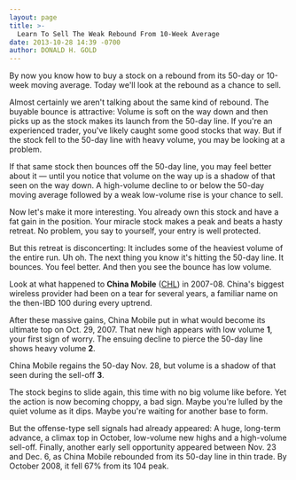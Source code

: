```yaml
---
layout: page
title: >-
  Learn To Sell The Weak Rebound From 10-Week Average
date: 2013-10-28 14:39 -0700
author: DONALD H. GOLD
---
```





By now you know how to buy a stock on a rebound from its 50-day or 10-week moving average. Today we'll look at the rebound as a chance to sell.

  

Almost certainly we aren't talking about the same kind of rebound. The buyable bounce is attractive: Volume is soft on the way down and then picks up as the stock makes its launch from the 50-day line. If you're an experienced trader, you've likely caught some good stocks that way. But if the stock fell to the 50-day line with heavy volume, you may be looking at a problem.

  

If that same stock then bounces off the 50-day line, you may feel better about it — until you notice that volume on the way up is a shadow of that seen on the way down. A high-volume decline to or below the 50-day moving average followed by a weak low-volume rise is your chance to sell.

  

Now let's make it more interesting. You already own this stock and have a fat gain in the position. Your miracle stock makes a peak and beats a hasty retreat. No problem, you say to yourself, your entry is well protected.

  

But this retreat is disconcerting: It includes some of the heaviest volume of the entire run. Uh oh. The next thing you know it's hitting the 50-day line. It bounces. You feel better. And then you see the bounce has low volume.

  

Look at what happened to **China Mobile** ([CHL](https://research.investors.com/quote.aspx?symbol=CHL)) in 2007-08. China's biggest wireless provider had been on a tear for several years, a familiar name on the then-IBD 100 during every uptrend.

  

After these massive gains, China Mobile put in what would become its ultimate top on Oct. 29, 2007. That new high appears with low volume **1**, your first sign of worry. The ensuing decline to pierce the 50-day line shows heavy volume **2**.

  

China Mobile regains the 50-day Nov. 28, but volume is a shadow of that seen during the sell-off **3**.

  

The stock begins to slide again, this time with no big volume like before. Yet the action is now becoming choppy, a bad sign. Maybe you're lulled by the quiet volume as it dips. Maybe you're waiting for another base to form.

  

But the offense-type sell signals had already appeared: A huge, long-term advance, a climax top in October, low-volume new highs and a high-volume sell-off. Finally, another early sell opportunity appeared between Nov. 23 and Dec. 6, as China Mobile rebounded from its 50-day line in thin trade. By October 2008, it fell 67% from its 104 peak.




